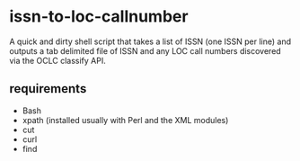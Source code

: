 # issn-to-loc-callnumber

A quick and dirty shell script that takes a list of ISSN (one ISSN per line) and outputs a tab delimited file of ISSN and any LOC call numbers discovered via the OCLC classify API.

## requirements

+ Bash
+ xpath (installed usually with Perl and the XML modules)
+ cut
+ curl
+ find


